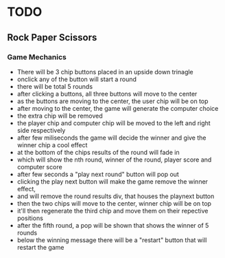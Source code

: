 # TODO

## Rock Paper Scissors

### Game Mechanics

- There will be 3 chip buttons placed in an upside down trinagle
- onclick any of the button will start a round
- there will be total 5 rounds
- after clicking a buttons, all three buttons will move to the center
- as the buttons are moving to the center, the user chip will be on top
- after moving to the center, the game will generate the computer choice
- the extra chip will be removed
- the player chip and computer chip will be moved to the left and right side respectively
- after few miliseconds the game will decide the winner and give the winner chip a cool effect
- at the bottom of the chips results of the round will fade in
- which will show the nth round, winner of the round, player score and computer score
- after few seconds a "play next round" button will pop out
- clicking the play next button will make the game remove the winner effect,
- and will remove the round results div, that houses the playnext button
- then the two chips will move to the center, winner chip will be on top
- it'll then regenerate the third chip and move them on their repective positions
- after the fifth round, a pop will be shown that shows the winner of 5 rounds
- below the winning message there will be a "restart" button that will restart the game
